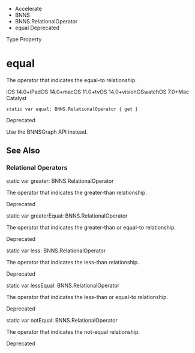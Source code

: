 

- Accelerate
- BNNS
- BNNS.RelationalOperator
-  equal Deprecated

Type Property

# equal

The operator that indicates the equal-to relationship.

iOS 14.0+iPadOS 14.0+macOS 11.0+tvOS 14.0+visionOSwatchOS 7.0+Mac Catalyst

``` source
static var equal: BNNS.RelationalOperator { get }
```

Deprecated

Use the BNNSGraph API instead.

## See Also

### Relational Operators

static var greater: BNNS.RelationalOperator

The operator that indicates the greater-than relationship.

Deprecated

static var greaterEqual: BNNS.RelationalOperator

The operator that indicates the greater-than or equal-to relationship.

Deprecated

static var less: BNNS.RelationalOperator

The operator that indicates the less-than relationship.

Deprecated

static var lessEqual: BNNS.RelationalOperator

The operator that indicates the less-than or equal-to relationship.

Deprecated

static var notEqual: BNNS.RelationalOperator

The operator that indicates the not-equal relationship.

Deprecated

